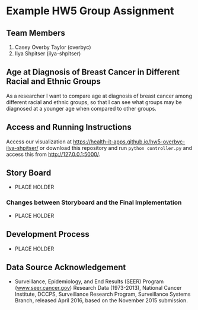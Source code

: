 # Example HW5 Group Assignment

## Team Members

1. Casey Overby Taylor (overbyc)
2. Ilya Shpitser (ilya-shpitser)

## Age at Diagnosis of Breast Cancer in Different Racial and Ethnic Groups

As a researcher I want to compare age at diagnosis of breast cancer among different racial and ethnic groups, so that I can see what groups may be diagnosed at a younger age when compared to other groups.

## Access and Running Instructions

Access our visualization at https://health-it-apps.github.io/hw5-overbyc-ilya-shpitser/ or download this repository and run `python controller.py` and access this from http://127.0.0.1:5000/.

## Story Board

* PLACE HOLDER

### Changes between Storyboard and the Final Implementation

* PLACE HOLDER

## Development Process

* PLACE HOLDER
  
## Data Source Acknowledgement

* Surveillance, Epidemiology, and End Results (SEER) Program (www.seer.cancer.gov) Research Data (1973-2013), National Cancer Institute, DCCPS, Surveillance Research Program, Surveillance Systems Branch, released April 2016, based on the November 2015 submission.
